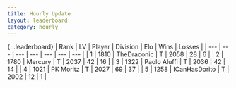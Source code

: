 ```yaml
---
title: Hourly Update
layout: leaderboard
category: hourly
---
```


{: .leaderboard}
| Rank | LV | Player | Division | Elo | Wins | Losses |
| --- | --- | --- | --- | --- | --- | --- |
| <span data-change="0">1</span> | 1810 | <span title="ID: 544310">TheDraconic</span> | T | <span data-change="0">2058</span> | <span data-change="0">28</span> | <span data-change="0">6</span> |
| <span data-change="0">2</span> | 1780 | <span title="ID: 692745">Mercury</span> | T | <span data-change="0">2037</span> | <span data-change="0">42</span> | <span data-change="0">16</span> |
| <span data-change="0">3</span> | 1322 | <span title="ID: 512212">Paolo Aluffi</span> | T | <span data-change="0">2036</span> | <span data-change="0">42</span> | <span data-change="0">14</span> |
| <span data-change="0">4</span> | 1021 | <span title="ID: 427478">PK Moritz</span> | T | <span data-change="14">2027</span> | <span data-change="2">69</span> | <span data-change="0">37</span> |
| <span data-change="1">5</span> | 1258 | <span title="ID: 415713">ICanHasDorito</span> | T | <span data-change="0">2002</span> | <span data-change="0">12</span> | <span data-change="0">1</span> |